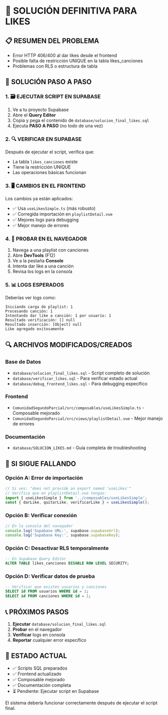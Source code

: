 # 🎵 SOLUCIÓN DEFINITIVA PARA LIKES

## 📋 RESUMEN DEL PROBLEMA
- Error HTTP 406/400 al dar likes desde el frontend
- Posible falta de restricción UNIQUE en la tabla likes_canciones
- Problemas con RLS o estructura de tabla

## 🔧 SOLUCIÓN PASO A PASO

### 1. 🗃️ EJECUTAR SCRIPT EN SUPABASE
1. Ve a tu proyecto Supabase
2. Abre el **Query Editor**
3. Copia y pega el contenido de `database/solucion_final_likes.sql`
4. Ejecuta **PASO A PASO** (no todo de una vez)

### 2. 🔍 VERIFICAR EN SUPABASE
Después de ejecutar el script, verifica que:
- La tabla `likes_canciones` existe
- Tiene la restricción UNIQUE
- Las operaciones básicas funcionan

### 3. 🖥️ CAMBIOS EN EL FRONTEND
Los cambios ya están aplicados:
- ✅ Usa `useLikesSimple.ts` (más robusto)
- ✅ Corregida importación en `playlistDetail.vue`
- ✅ Mejores logs para debugging
- ✅ Mejor manejo de errores

### 4. 🧪 PROBAR EN EL NAVEGADOR
1. Navega a una playlist con canciones
2. Abre **DevTools** (F12)
3. Ve a la pestaña **Console**
4. Intenta dar like a una canción
5. Revisa los logs en la consola

### 5. 📊 LOGS ESPERADOS
Deberías ver logs como:
```
Iniciando carga de playlist: 1
Procesando canción: 1
Intentando dar like a canción: 1 por usuario: 1
Resultado verificación: [] null
Resultado inserción: [Object] null
Like agregado exitosamente
```

## 🔍 ARCHIVOS MODIFICADOS/CREADOS

### Base de Datos
- `database/solucion_final_likes.sql` - Script completo de solución
- `database/verificar_likes.sql` - Para verificar estado actual
- `database/debug_frontend_likes.sql` - Para debugging específico

### Frontend
- `ComunidadSegundoParcial/src/composables/useLikesSimple.ts` - Composable mejorado
- `ComunidadSegundoParcial/src/views/playlistDetail.vue` - Mejor manejo de errores

### Documentación
- `database/SOLUCION_LIKES.md` - Guía completa de troubleshooting

## 🚨 SI SIGUE FALLANDO

### Opción A: Error de importación
```javascript
// Si ves: "does not provide an export named 'useLikes'"
// Verifica que en playlistDetail.vue tengas:
import { useLikesSimple } from '../composables/useLikesSimple';
const { darLike, quitarLike, verificarLike } = useLikesSimple();
```

### Opción B: Verificar conexión
```javascript
// En la consola del navegador
console.log('Supabase URL:', supabase.supabaseUrl);
console.log('Supabase Key:', supabase.supabaseKey);
```

### Opción C: Desactivar RLS temporalmente
```sql
-- En Supabase Query Editor
ALTER TABLE likes_canciones DISABLE ROW LEVEL SECURITY;
```

### Opción D: Verificar datos de prueba
```sql
-- Verificar que existen usuarios y canciones
SELECT id FROM usuarios WHERE id = 1;
SELECT id FROM canciones WHERE id = 1;
```

## 📞 PRÓXIMOS PASOS

1. **Ejecutar** `database/solucion_final_likes.sql`
2. **Probar** en el navegador
3. **Verificar** logs en consola
4. **Reportar** cualquier error específico

## 🎯 ESTADO ACTUAL
- ✅ Scripts SQL preparados
- ✅ Frontend actualizado
- ✅ Composable mejorado
- ✅ Documentación completa
- ⏳ Pendiente: Ejecutar script en Supabase

El sistema debería funcionar correctamente después de ejecutar el script final.
